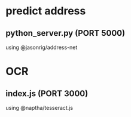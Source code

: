 # predict address
## python_server.py (PORT 5000)
using @jasonrig/address-net
#
# OCR
## index.js (PORT 3000)
using @naptha/tesseract.js